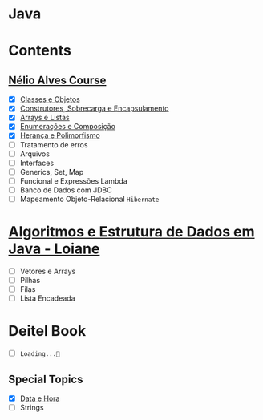 # Java

# Contents

## [Nélio Alves Course](https://www.udemy.com/course/java-curso-completo/)
- [X] [Classes e Objetos](https://github.com/thomazllr/java/tree/main/nelio_alves/Aclasses)
- [X] [Construtores, Sobrecarga e Encapsulamento](https://github.com/thomazllr/java/tree/main/nelio_alves/Bencapsulamento)
- [X] [Arrays e Listas](https://github.com/thomazllr/java/tree/main/nelio_alves/Carrays)
- [X] [Enumerações e Composição](https://github.com/thomazllr/java/tree/main/nelio_alves/Denumera%C3%A7%C3%B5es)
- [X] [Herança e Polimorfismo](https://github.com/thomazllr/java/tree/main/nelio_alves/Eheranca_polimorfismo)
- [ ] Tratamento de erros
- [ ] Arquivos
- [ ] Interfaces
- [ ] Generics, Set, Map
- [ ] Funcional e Expressões Lambda
- [ ] Banco de Dados com JDBC
- [ ] Mapeamento Objeto-Relacional ``Hibernate``

# [Algoritmos e Estrutura de Dados em Java - Loiane](https://youtube.com/playlist?list=PLGxZ4Rq3BOBrgumpzz-l8kFMw2DLERdxi&si=Catr3hI7RK41Iztn)
- [ ] Vetores e Arrays
- [ ] Pilhas
- [ ] Filas
- [ ] Lista Encadeada

# Deitel Book
  - [ ] ``Loading...🚧``

## Special Topics
- [X] [Data e Hora](https://github.com/thomazllr/java/tree/main/SpecialTopics/Data_Hora/application)
- [ ] Strings
